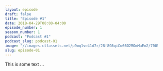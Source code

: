 ```yaml
---
layout: episode
draft: false
title: "Episode #1"
date: 2018-04-29T00:00-04:00
episode_number: 1
season_number: 1
podcast: "Podcast #1"
podcast_slug: podcast-01
image: "//images.ctfassets.net/p9oq1ve41d7r/28f8G6qiCo66O2MOmMaEm2/7005b33eae69063f9d61b7870427acb1/montana.jpg"
slug: episode-01
---
```


This is some text ...
